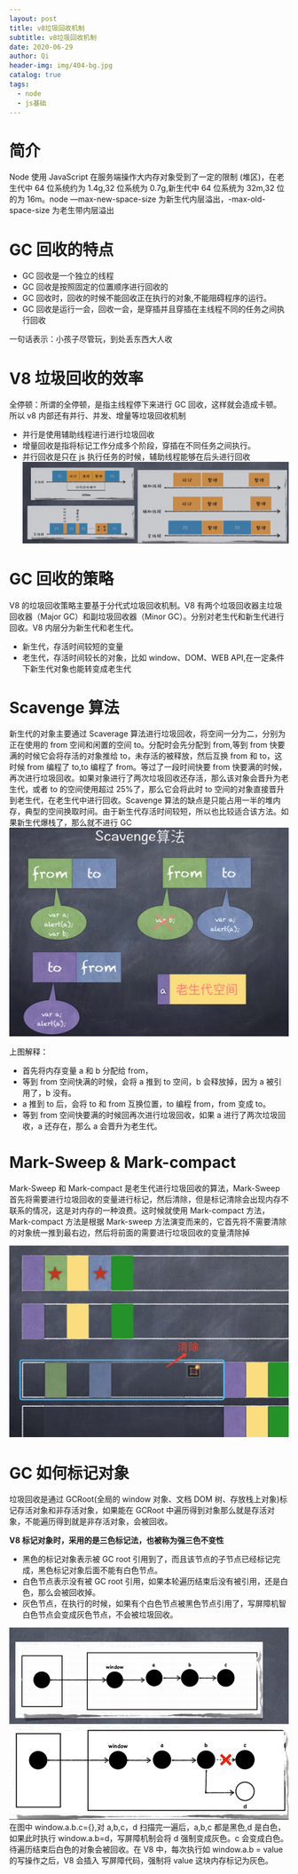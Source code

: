 ```yaml
---
layout: post
title: v8垃圾回收机制
subtitle: v8垃圾回收机制
date: 2020-06-29
author: Qi
header-img: img/404-bg.jpg
catalog: true
tags:
  - node
  - js基础
---
```


# 简介

Node 使用 JavaScript 在服务端操作大内存对象受到了一定的限制
(堆区)，在老生代中 64 位系统约为 1.4g,32 位系统为 0.7g,新生代中 64 位系统为 32m,32 位的为 16m。node —max-new-space-size 为新生代内层溢出，-max-old-space-size 为老生带内层溢出

# GC 回收的特点

- GC 回收是一个独立的线程
- GC 回收是按照固定的位置顺序进行回收的
- GC 回收时，回收的时候不能回收正在执行的对象,不能阻碍程序的运行。
- GC 回收是运行一会，回收一会，是穿插并且穿插在主线程不同的任务之间执行回收

一句话表示：小孩子尽管玩，到处丢东西大人收

# V8 垃圾回收的效率

全停顿：所谓的全停顿，是指主线程停下来进行 GC 回收，这样就会造成卡顿。所以 v8 内部还有并行、并发、增量等垃圾回收机制

- 并行是使用辅助线程进行进行垃圾回收
- 增量回收是指将标记工作分成多个阶段，穿插在不同任务之间执行。
- 并行回收是只在 js 执行任务的时候，辅助线程能够在后头进行回收
  ![Image text](/img/WechatIMG14.png)

# GC 回收的策略

V8 的垃圾回收策略主要基于分代式垃圾回收机制。V8 有两个垃圾回收器主垃圾回收器（Major GC）和副垃圾回收器（Minor GC）。分别对老生代和新生代进行回收。V8 内层分为新生代和老生代。

- 新生代，存活时间较短的变量
- 老生代，存活时间较长的对象，比如 window、DOM、WEB API,在一定条件下新生代对象也能转变成老生代

# Scavenge 算法

新生代的对象主要通过 Scaverage 算法进行垃圾回收，将空间一分为二，分别为正在使用的 from 空间和闲置的空间 to。分配时会先分配到 from,等到 from 快要满的时候它会将存活的对象推给 to，未存活的被释放，然后互换 from 和 to，这时候 from 编程了 to,to 编程了 from。等过了一段时间快要 from 快要满的时候，再次进行垃圾回收。如果对象进行了两次垃圾回收还存活，那么该对象会晋升为老生代，或者 to 的空间使用超过 25%了，那么它会将此时 to 空间的对象直接晋升到老生代，在老生代中进行回收。Scavenge 算法的缺点是只能占用一半的堆内存，典型的空间换取时间。由于新生代存活时间较短，所以也比较适合该方法。如果新生代爆栈了，那么就不进行 GC
![Image text](/img/WechatIMG12.png)

上图解释：

- 首先将内存变量 a 和 b 分配给 from，
- 等到 from 空间快满的时候，会将 a 推到 to 空间，b 会释放掉，因为 a 被引用了，b 没有。
- a 推到 to 后，会将 to 和 from 互换位置，to 编程 from，from 变成 to。
- 等到 from 空间快要满的时候回再次进行垃圾回收，如果 a 进行了两次垃圾回收，a 还存在，那么 a 会晋升为老生代。

# Mark-Sweep & Mark-compact

Mark-Sweep 和 Mark-compact 是老生代进行垃圾回收的算法，Mark-Sweep 首先将需要进行垃圾回收的变量进行标记，然后清除，但是标记清除会出现内存不联系的情况，这是对内存的一种浪费。这时候就使用 Mark-compact 方法，Mark-compact 方法是根据 Mark-sweep 方法演变而来的，它首先将不需要清除的对象统一推到最右边，然后将前面的需要进行垃圾回收的变量清除掉

![Image text](/img/WechatIMG13.png)

# GC 如何标记对象

垃圾回收是通过 GCRoot(全局的 window 对象、文档 DOM 树、存放栈上对象)标记存活对象和非存活对象，如果能在 GCRoot 中遍历得到对象那么就是存活对象，不能遍历得到就是非存活对象，会被回收。

**V8 标记对象时，采用的是三色标记法，也被称为强三色不变性**

- 黑色的标记对象表示被 GC root 引用到了，而且该节点的子节点已经标记完成，黑色标记对象后面不能有白色节点。
- 白色节点表示没有被 GC root 引用，如果本轮遍历结束后没有被引用，还是白色，那么会被回收掉。
- 灰色节点，在执行的时候，如果有个白色节点被黑色节点引用了，写屏障机智白色节点会变成灰色节点，不会被垃圾回收。

![Image text](/img/WechatIMG1000.png)
在图中 window.a.b.c={},对 a,b,c，d 扫描完一遍后，a,b,c 都是黑色,d 是白色，如果此时执行 window.a.b=d，写屏障机制会将 d 强制变成灰色。c 会变成白色。待遍历结束后白色的对象会被回收。在 V8 中，每次执行如 window.a.b = value 的写操作之后，V8 会插入
写屏障代码，强制将 value 这块内存标记为灰色。
